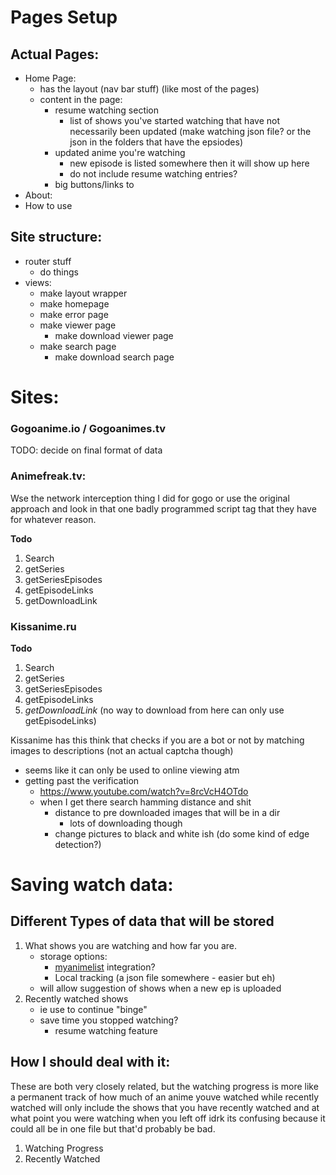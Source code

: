 
# Pages Setup
## Actual Pages:
  - Home Page:
    - has the layout (nav bar stuff) (like most of the pages)
    - content in the page:
      - resume watching section
        - list of shows you've started watching that have not necessarily been updated (make watching json file? or the json in the folders that have the epsiodes)
      - updated anime you're watching
        - new episode is listed somewhere then it will show up here
        - do not include resume watching entries?
      - big buttons/links to
  - About:
  - How to use


## Site structure:
  - router stuff
    - do things
  - views:
    - make layout wrapper
    - make homepage
    - make error page
    - make viewer page
      - make download viewer page
    - make search page
      - make download search page

# Sites:
  ### Gogoanime.io / Gogoanimes.tv
  TODO: decide on final format of data
  ### Animefreak.tv:
  Wse the network interception thing I did for gogo or use the original approach and look in that one badly programmed script tag that they have for whatever reason.

  **Todo**
  1. Search
  1. getSeries
  1. getSeriesEpisodes
  1. getEpisodeLinks
  1. getDownloadLink
  ### Kissanime.ru

  **Todo**
  1. Search
  1. getSeries
  1. getSeriesEpisodes
  1. getEpisodeLinks
  1. *getDownloadLink* (no way to download from here can only use getEpisodeLinks)

  Kissanime has this think that checks if you are a bot or not by matching images to descriptions (not an actual captcha though)
  - seems like it can only be used to online viewing atm
  - getting past the verification
    - https://www.youtube.com/watch?v=8rcVcH4OTdo
    - when I get there search hamming distance and shit
      - distance to pre downloaded images that will be in a dir
        - lots of downloading though
      - change pictures to black and white ish (do some kind of edge detection?)



# Saving watch data:
## Different Types of data that will be stored
1. What shows you are watching and how far you are.
    - storage options:
      - [myanimelist](https://myanimelist.net/) integration?
      - Local tracking (a json file somewhere - easier but eh)
    - will allow suggestion of shows when a new ep is uploaded
1. Recently watched shows
    - ie use to continue "binge"
    - save time you stopped watching?
      - resume watching feature

## How I should deal with it:
These are both very closely related, but the watching progress is more like a permanent track of how much of an anime youve watched while recently watched will only include the shows that you have recently watched and at what point you were watching when you left off idrk its confusing because it could all be in one file but that'd probably be bad.
1. Watching Progress
1. Recently Watched
